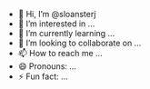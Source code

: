 - 👋 Hi, I’m @sloansterj
- 👀 I’m interested in ...
- 🌱 I’m currently learning ...
- 💞️ I’m looking to collaborate on ...
- 📫 How to reach me ...
- 😄 Pronouns: ...
- ⚡ Fun fact: ...

<!---
sloansterj/sloansterj is a ✨ special ✨ repository because its `README.md` (this file) appears on your GitHub profile.
You can click the Preview link to take a look at your changes.
--->
